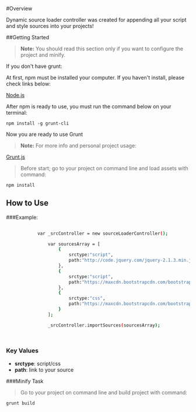 #Overview

Dynamic source loader controller was created for appending all your script and style sources into your projects!

##Getting Started

> **Note:** You should read this section only if you want to configure the project and minify.

If you don't have grunt:

At first, npm must be installed your computer. If you haven't install, please check links below:

[Node.js](http://nodejs.org/download/)

After npm is ready to use, you must run the command below on your terminal:

~~~
npm install -g grunt-cli
~~~

Now you are ready to use Grunt

> **Note:** For more info and personal project usage:

[Grunt.js](http://http://gruntjs.com/getting-started)


> Before start; go to your project on command line and load assets with command:
~~~
npm install
~~~


## How to Use


###Example:
```sh
      
            var _srcController = new sourceLoaderController();

                var sourcesArray = [
                    {
                        srctype:"script",
                        path:"http://code.jquery.com/jquery-2.1.3.min.js"
                    },
                    {
                        srctype:"script",
                        path:"https://maxcdn.bootstrapcdn.com/bootstrap/3.3.2/js/bootstrap.min.js"
                    },
                    {
                        srctype:"css",
                        path:"https://maxcdn.bootstrapcdn.com/bootstrap/3.3.2/css/bootstrap-theme.min.css"
                    }
                ];

                _srcController.importSources(sourcesArray);

        

```

### Key Values
* **srctype**: script/css
* **path**: link to your source

  
###Minify Task

> Go to your project on command line and build project with command:
~~~
grunt build
~~~

